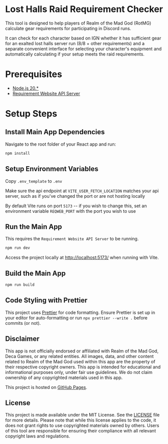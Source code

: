 # Lost Halls Raid Requirement Checker
This tool is designed to help players of Realm of the Mad God (RotMG) calculate gear requirements for participating in Discord runs.

It can check for each character based on IGN whether it has sufficient gear for an exalted lost halls server run (8/8 + other requirements) and a separate convenient interface for selecting your character's equipment and automatically calculating if your setup meets the raid requirements.

# Prerequisites
- [Node.js 20.*](https://nodejs.org/en/download)
- [Requirement Website API Server](https://github.com/LostHalls/requirement-website-api)

# Setup Steps
## Install Main App Dependencies
Navigate to the root folder of your React app and run:
```sh
npm install
```

## Setup Environment Variables
Copy `.env_template` to `.env`

Make sure the api endpoint at `VITE_USER_FETCH_LOCATION` matches your api server, such as if you've changed the port or are not hosting locally

By default Vite runs on port `5173` -- if you wish to change this, set an environment variable `REQWEB_PORT` with the port you wish to use

## Run the Main App
This requires the `Requirement Website API Server` to be running.
```sh
npm run dev
```

Access the project locally at [http://localhost:5173/](http://localhost:5173/) when running with Vite.

## Build the Main App
```sh
npm run build
```


## Code Styling with Prettier
This project uses [Prettier](https://prettier.io) for code formatting. Ensure Prettier is set up in your editor for auto-formatting or run `npx prettier --write .` before commits (or not).


## Disclaimer
This app is not officially endorsed or affiliated with Realm of the Mad God, Deca Games, or any related entities. All images, data, and other content related to Realm of the Mad God used within this app are the property of their respective copyright owners. This app is intended for educational and informational purposes only, under fair use guidelines. We do not claim ownership of any copyrighted materials used in this app.

This project is hosted on [GitHub Pages](https://pages.github.com/).

## License
This project is made available under the MIT License. See the [LICENSE](LICENSE) file for more details. Please note that while this license applies to the code, it does not grant rights to use copyrighted materials owned by others. Users of this tool are responsible for ensuring their compliance with all relevant copyright laws and regulations.